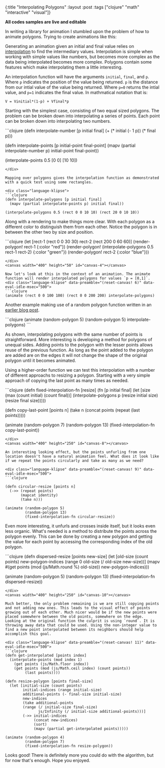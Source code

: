 {:title "Interpolating Polygons"
 :layout :post
 :tags  ["clojure" "math" "interactive" "visual"]}

**All codes samples are live and editable**

In writing a library for animation I stumbled upon the problem of how to animate polygons. Trying to create animations like this:

<canvas width="200" height="200" id="canvas-0"></canvas>

Generating an animation given an initial and final value relies on [interpolation](http://en.wikipedia.org/wiki/Interpolation) to find the intermediary values. Interpolation is simple when working with simple values like numbers, but becomes more complex as the data being interpolated becomes more complex. Polygons contain some features which make interpolating them a little interesting.


<pre style="display:none">
<div class="language-klipse">
```clojure
(def canvas (atom 0))
(defn get-canvas [id]
  (js/document.getElementById (str "canvas-" id)))

(defn clear-canvas! [canvas-id]
  (let [canvas (get-canvas canvas-id)
        context (.getContext canvas "2d")]
    (.clearRect context 0 0 (.-width canvas) 
                            (.-height canvas))))

(defn reset-canvas! [canvas-id]
  (reset! canvas canvas-id)
  (clear-canvas! canvas-id))

(defn render-polygon! 
 ([polygon] (render-polygon! @canvas polygon {}))
 ([polygon opts] (render-polygon! @canvas polygon opts))
 ([canvas-id polygon {:keys [color] :or {color "blue"}}]
  (let [canvas (get-canvas canvas-id)
        [[initial-x initial-y] & rest] polygon
        context (.getContext canvas "2d")]
        (doto context
          (aset "fillStyle" color)
          (.beginPath)
          (.moveTo context initial-x initial-y))
        (doseq [[x y] rest]
          (.lineTo context x y))
        (doto context
          (.lineTo initial-x initial-y)
          (.fill)))))

(def animation-duration 1000)
(def pre-pause 500)
(def post-pause 500)

(defn get-time [] (js/Date.now))

(def animations (atom {}))

(defn animate
  ([initial final interpolation-fn] 
    ; Mark animation for canvas 

    (swap! animations assoc @canvas [initial final interpolation-fn])
    (render-polygon! @canvas (interpolation-fn 0 initial final) {})
    (animate initial final interpolation-fn (get-time) @canvas)
    initial)
  ([initial final interpolation-fn start-time canvas-id]
    (let [total-time (+ pre-pause post-pause animation-duration)
          p 
          (-> (get-time) (- start-time) 
              (mod total-time)
              (- pre-pause)
              (/ animation-duration)
              (max 0) (min 1))]
    (clear-canvas! canvas-id)
    (render-polygon! canvas-id (interpolation-fn p initial final) {})
    ; Do not repeat animation if a new one has been started
    (if (= (get @animations canvas-id) [initial final interpolation-fn])
      (js/requestAnimationFrame 
        (fn [_] (animate initial final interpolation-fn start-time canvas-id)))))))

(defn to-rect 
  ([[theta radius]] (to-rect [0 0] [theta radius]))
  ([[x y] [theta radius]]
    [(+ x (* radius (js/Math.cos theta)))
     (+ y (* radius (js/Math.sin theta)))]))

(defn rect 
  ([width height] (rect 0 0 width height))
  ([x y width height]
    [[x y]          
    [(+ x width) y] 
    [(+ x width) (+ y height)] 
    [x (+ y height)]]))

(defn random-polar-polygon [edges radius]
  (let [radius-damper 0.34
        angle-damper  1.22
        angle-increment (/ (* 2 js/Math.PI) edges)]
    (mapv 
      (fn [edge] 
        [(+ (* angle-increment edge) 
            (* (js/Math.pow (rand) angle-damper) angle-increment))
         (* (js/Math.pow (rand) radius-damper) radius)])
      (range edges))))

(defn random-polygon 
  ([n] (random-polygon n 100))
  ([n radius] (random-polygon n [radius radius] radius))
  ([n center radius] 
    (mapv (partial to-rect center) (random-polar-polygon n radius))))

```
</div>
</pre>

An interpolation function will have the arguments `initial`, `final`, and `p`. Where `p` indicates the position of the value being returned. `p` is the distance from our intial value of the value being returned. Where `p=0` returns the intial value, and `p=1` indicates the final value. In mathmatical notation that is: 

`V = Vinitial*(1-p) + Vfinal*p`

Starting with the simplest case, consisting of two equal sized polygons. The problem can be broken down into interpolating a series of points. Each point can be broken down into interpolating two numbers.

<div class="language-klipse">
```clojure
(defn interpolate-number  [p initial final]
  (+ (* initial (- 1 p)) (* final p)))

(defn interpolate-points [p initial-point final-point]
  (mapv (partial interpolate-number p)
    initial-point final-point))

(interpolate-points 0.5 [0 0] [10 10])
```
</div>

Mapping over polygons gives the interpolation function as demonstrated with a quick test using some rectangles.

<div class="language-klipse">
```clojure
(defn interpolate-polygons [p initial final]
  (mapv (partial interpolate-points p) initial final))

(interpolate-polygons 0.5 (rect 0 0 10 10) (rect 20 0 10 10))
```
</div>

Along with a rendering to make things more clear. With each polygon as a different color to distinguish them from each other. Notice the polygon is in between the other two by size and position.

<div class="language-klipse" data-preamble="(reset! canvas 4)">
```clojure
(let [rect-1 (rect 0 0 30 30)
      rect-2 (rect 200 0 60 60)]
(render-polygon! rect-1 {:color "red"})
(render-polygon! (interpolate-polygons 0.5 rect-1 rect-2) {:color "green"})
(render-polygon! rect-2 {:color "blue"}))

```
</div>
<canvas width="400" height="50" id="canvas-4"></canvas>

Now let's look at this in the context of an animation. The animate function will render interpolated polygons for values `p = [0,1]`.
<div class="language-klipse" data-preamble="(reset-canvas! 6)" data-eval-idle-msec="500">
```clojure
(animate (rect 0 0 100 100) (rect 0 0 200 200) interpolate-polygons)
```
</div>
<canvas width="400" height="200" id="canvas-6"></canvas>

Another example making use of a random polygon function written in an [earlier blog post](http://lambdafunk.com/posts-output/2016-02-16-Random-Polygons).
<div class="language-klipse" data-preamble="(reset-canvas! 7)" data-eval-idle-msec="500">
```clojure
(animate (random-polygon 5) (random-polygon 5) interpolate-polygons)
```
</div>
<canvas width="400" height="200" id="canvas-7"></canvas>

As shown, interpolating polygons with the same number of points is straightforward. More interesting is developing a method for polygons of unequal sides. Adding points to the polygon with the lesser points allows reuse of the previous function. As long as the point added to the polygon are added are on the edges it will not change the shape of the original polygon until it becomes animated.

Using a higher-order function we can test this interpolation with a number of different approachs to resizing a polygon. Starting with a very simple approach of copying the last point as many times as needed.

<div class="language-klipse" data-preamble="(reset-canvas! 8)" data-eval-idle-msec="500">
```clojure
(defn fixed-interpolation-fn [resize]
  (fn [p initial final]
    (let [size (max (count initial) (count final))]
      (interpolate-polygons p 
        (resize initial size) 
        (resize final   size)))))

(defn copy-last-point [points n]
  (take n (concat points (repeat (last points)))))

(animate (random-polygon 7)
         (random-polygon 13)
         (fixed-interpolation-fn copy-last-point))

```
</div>
<canvas width="400" height="250" id="canvas-8"></canvas>

An interesting looking effect, but the points unfurling from one location doesn't have a natural animation feel. What does it look like if we repeat the points circularly and take as many as we need?

<div class="language-klipse" data-preamble="(reset-canvas! 9)" data-eval-idle-msec="500">
```clojure

(defn circular-resize [points n]
  (->> (repeat points)
       (mapcat identity)
       (take n)))

(animate (random-polygon 5)
         (random-polygon 13)
         (fixed-interpolation-fn circular-resize))
```
</div>
<canvas width="400" height="250" id="canvas-9"></canvas>

Even more interesting, it unfurls and crosses inside itself, but it looks even less organic. What's needed is a method to distribute the points across the polygon evenly. This can be done by creating a new polygon and getting the value for each point by accessing the corresponding index of the old polygon.

<div class="language-klipse" data-preamble="(reset-canvas! 10)" data-eval-idle-msec="500">
```clojure
(defn dispersed-resize [points new-size]
  (let [old-size (count points)
        new-polygon-indices (range 0 old-size (/ old-size new-size))]
    (mapv #(get points (mod (js/Math.round %) old-size)) 
      new-polygon-indices)))

(animate (random-polygon 5)
         (random-polygon 13)
         (fixed-interpolation-fn dispersed-resize))
```
</div>
<canvas width="400" height="250" id="canvas-10"></canvas>

Much better, the only problem remaining is we are still copying points and not adding new ones. This leads to the visual effect of points growing out of each other. Much nicer would be if the new points were placed somewhere between the old points, somewhere on the edge. Looking at the original function the culprit is using `round`. It is throwing away data that could be used. Using the non-integer value to find a new point interpolated between its neighbors should help accomplish this goal.

<div class="language-klipse" data-preamble="(reset-canvas! 11)" data-eval-idle-msec="500">
```clojure
(defn get-interpolated [points index] 
  (interpolate-points (mod index 1) 
    (get points (js/Math.floor index))
    (get points (mod (js/Math.ceil index) (count points)) 
         (last points))))

(defn resize-polygon [points final-size]
  (let [initial-size (count points)
        initial-indices (range initial-size)
        additional-points (- final-size initial-size)
        new-indices 
        (take additional-points
        (range (/ initial-size final-size) 
               js/Infinity (/ initial-size additional-points)))]
        (->> initial-indices
             (concat new-indices)
             (sort)
             (mapv (partial get-interpolated points)))))

(animate (random-polygon 4)
         (random-polygon 7)
         (fixed-interpolation-fn resize-polygon))

```
</div>
<canvas width="400" height="250" id="canvas-11"></canvas>

Looks good! There is definitely more you could do with the algorithm, but for now that's enough. Hope you enjoyed.

<pre style="display:none">
<div class="language-klipse" data-preamble="(reset-canvas! 0)" data-eval-idle-msec="500">
```clojure
(animate (random-polygon 3)
         (random-polygon 5)
         (fixed-interpolation-fn resize-polygon))
```
</div>
</pre>

<link rel="stylesheet" type="text/css" href="http://app.klipse.tech/css/codemirror.css"> 
</link>

<script>
window.klipse_settings = {
selector: ".language-klipse"
};
</script>
<script src="http://app.klipse.tech/plugin/js/klipse_plugin.js"></script>


